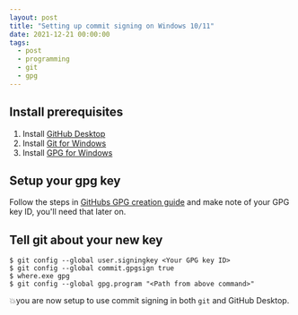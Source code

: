```yaml
---
layout: post
title: "Setting up commit signing on Windows 10/11"
date: 2021-12-21 00:00:00
tags:
  - post
  - programming
  - git
  - gpg
---
```


## Install prerequisites

1. Install [GitHub Desktop](https://desktop.github.com/)
2. Install [Git for Windows](https://git-scm.com/download/win)
3. Install [GPG for Windows](https://gpg4win.org/get-gpg4win.html)

## Setup your gpg key

Follow the steps in [GitHubs GPG creation guide](https://docs.github.com/en/authentication/managing-commit-signature-verification/generating-a-new-gpg-key) and make note of your GPG key ID, you'll need that later on.

## Tell git about your new key

```
$ git config --global user.signingkey <Your GPG key ID>
$ git config --global commit.gpgsign true
$ where.exe gpg
$ git config --global gpg.program "<Path from above command>"
```

💥you are now setup to use commit signing in both `git` and GitHub Desktop.
